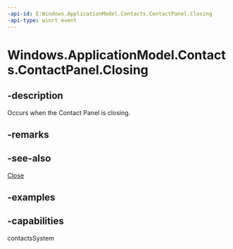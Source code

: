 ```yaml
---
-api-id: E:Windows.ApplicationModel.Contacts.ContactPanel.Closing
-api-type: winrt event
---
```


<!-- Event syntax.
public event TypedEventHandler Closing<ContactPanel, ContactPanelClosingEventArgs>
-->

# Windows.ApplicationModel.Contacts.ContactPanel.Closing

## -description
Occurs when the Contact Panel is closing.
## -remarks

## -see-also
[Close](contactpanel_closepanel_1777562300.md)
## -examples

## -capabilities
contactsSystem
